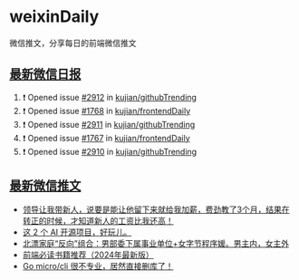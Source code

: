 # weixinDaily
微信推文，分享每日的前端微信推文

## [最新微信日报](https://github.com/kujian/weixinDaily/issues)

<!--START_SECTION:activity-->
1. ❗ Opened issue [#2912](https://github.com/kujian/githubTrending/issues/2912) in [kujian/githubTrending](https://github.com/kujian/githubTrending)
2. ❗ Opened issue [#1768](https://github.com/kujian/frontendDaily/issues/1768) in [kujian/frontendDaily](https://github.com/kujian/frontendDaily)
3. ❗ Opened issue [#2911](https://github.com/kujian/githubTrending/issues/2911) in [kujian/githubTrending](https://github.com/kujian/githubTrending)
4. ❗ Opened issue [#1767](https://github.com/kujian/frontendDaily/issues/1767) in [kujian/frontendDaily](https://github.com/kujian/frontendDaily)
5. ❗ Opened issue [#2910](https://github.com/kujian/githubTrending/issues/2910) in [kujian/githubTrending](https://github.com/kujian/githubTrending)
<!--END_SECTION:activity-->


## [最新微信推文](https://weixin.qdkfweb.cn/)

<!-- BLOG-POST-LIST:START -->
- [领导让我带新人，说要是能让他留下来就给我加薪，费劲教了3个月，结果在转正的时候，才知道新人的工资比我还高！](https://weixin.qdkfweb.cn/52466.html)
- [这 2 个 AI 开源项目，好玩儿。](https://weixin.qdkfweb.cn/52434.html)
- [北漂家庭“反向”组合：男部委下属事业单位+女字节程序媛。男主内，女主外](https://weixin.qdkfweb.cn/52482.html)
- [前端必读书籍推荐（2024年最新版）](https://weixin.qdkfweb.cn/52424.html)
- [Go micro/cli 很不专业，居然直接删库了！](https://weixin.qdkfweb.cn/52497.html)
<!-- BLOG-POST-LIST:END -->
